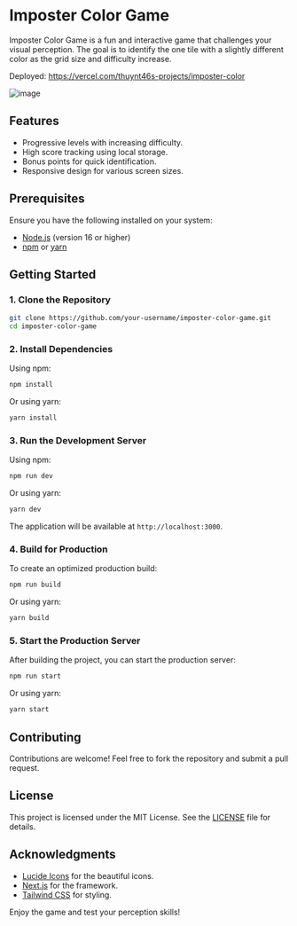 # Imposter Color Game

Imposter Color Game is a fun and interactive game that challenges your visual perception. The goal is to identify the one tile with a slightly different color as the grid size and difficulty increase.

Deployed: https://vercel.com/thuynt46s-projects/imposter-color

![image](https://github.com/user-attachments/assets/bb93d216-451c-4b74-84f0-524d138ec647)

## Features
- Progressive levels with increasing difficulty.
- High score tracking using local storage.
- Bonus points for quick identification.
- Responsive design for various screen sizes.

## Prerequisites
Ensure you have the following installed on your system:
- [Node.js](https://nodejs.org/) (version 16 or higher)
- [npm](https://www.npmjs.com/) or [yarn](https://yarnpkg.com/)

## Getting Started

### 1. Clone the Repository
```bash
git clone https://github.com/your-username/imposter-color-game.git
cd imposter-color-game
```

### 2. Install Dependencies
Using npm:
```bash
npm install
```
Or using yarn:
```bash
yarn install
```

### 3. Run the Development Server
Using npm:
```bash
npm run dev
```
Or using yarn:
```bash
yarn dev
```

The application will be available at `http://localhost:3000`.

### 4. Build for Production
To create an optimized production build:
```bash
npm run build
```
Or using yarn:
```bash
yarn build
```

### 5. Start the Production Server
After building the project, you can start the production server:
```bash
npm run start
```
Or using yarn:
```bash
yarn start
```

## Contributing
Contributions are welcome! Feel free to fork the repository and submit a pull request.

## License
This project is licensed under the MIT License. See the [LICENSE](LICENSE) file for details.

## Acknowledgments
- [Lucide Icons](https://lucide.dev/) for the beautiful icons.
- [Next.js](https://nextjs.org/) for the framework.
- [Tailwind CSS](https://tailwindcss.com/) for styling.

Enjoy the game and test your perception skills!
